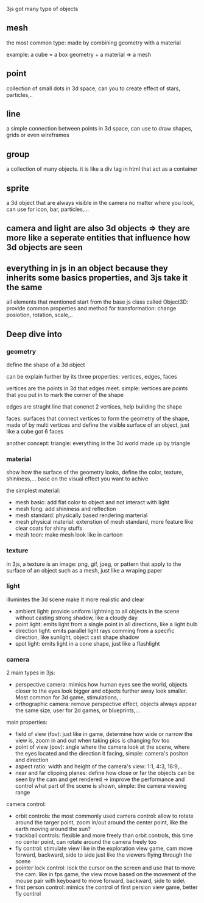 3js got many type of objects

## mesh
the most common type: made by combining geometry with a material

example: a cube = a box geometry + a material => a mesh

## point
collection of small dots in 3d space, can you to create effect of stars, particles,..

## line 
a simple connection between points in 3d space, can use to draw shapes, grids or even wireframes

## group 
a collection of many objects. it is like a div tag in html that act as a container

## sprite
a 3d object that are always visible in the camera no matter where you look, can use for icon, bar, particles,...

## camera and light are also 3d objects => they are more like a seperate entities that influence how 3d objects are seen

## everything in js in an object because they inherits some basics properties, and 3js take it the same

all elements that mentioned start from the base js class called Object3D: provide common properties and method for transformation: change posiotion, rotation, scale,..

## Deep dive into

### geometry
define the shape of a 3d object

can be explain further by its three properties: vertices, edges, faces

vertices are the points in 3d that edges meet. simple: vertices are points that you put in to mark the corner of the shape

edges are straght line that conenct 2 vertices, help building the shape

faces: surfaces that connect vertices to form the geometry of the shape, made of by multi vertices and define the visible surface of an object, just like a cube got 6 faces

another concept: triangle: everything in the 3d world made up by triangle

### material
show how the surface of the geometry looks, define the color, texture, shininess,... base on the visual effect you want to achive

the simplest material: 
- mesh basic: add flat color to object and not interact with light
- mesh fong: add shininess and reflection
- mesh standard: physically based rendering marterial
- mesh physical material: extenstion of mesh standard, more feature like clear coats for shiny stuffs
- mesh toon: make mesh look like in cartoon

### texture
in 3js, a texture is an image: png, gif, jpeg, or pattern that apply to the surface of an object such as a mesh, just like a wraping paper

### light
illumintes the 3d scene make it more realistic and clear
- ambient light: provide uniform lightning to all objects in the scene without casting strong shadow, like a cloudy day
- point light: emits light from a single point in all directions, like a light bulb
- direction light: emits parallel light rays comming from a specific direction, like sunlight, object cast shape shadow
- spot light: emits light in a cone shape, just like a flashlight

### camera
2 main types in 3js:
- perspective camera: mimics how human eyes see the world, objects closer to the eyes look bigger and objects further away look smaller. Most common for 3d game, stimulations,..
- orthographic camera: remove perspective effect, objects always appear the same size, user for 2d games, or blueprints,...

main properties:
- field of view (fov): just like in game, determine how wide or narrow the view is, zoom in and out when taking pics is changing fov too
- point of view (pov): angle where the camera look at the scene, where the eyes located and the direction it facing, simple: camera's positon and direction
- aspect ratio: width and height of the camera's view: 1:1, 4:3, 16:9,..
- near and far clipping planes: define how close or far the objects can be seen by the cam and get rendered -> improve the performance and control what part of the scene is shown, simple: the camera viewing range

camera control:
- orbit controls: the most commonly used camera control: allow to rotate around the targer point, zoom in/out around the center point, like the earth moving around the sun?
- trackball controls: flexible and more freely than orbit controls, this time no center point, can rotate around the camera freely too
- fly control: stimulate view like in the exploration view game, cam move forward, backward, side to side just like the viewers flying through the scene
- pointer lock control: lock the cursor on the screen and use that to move the cam. like in fps game, the view move based on the movement of the mouse pair with keyboard to move forward, backward, side to side\\
- first person control: mimics the control of first persion view game, better fly control